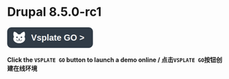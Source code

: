 # Drupal 8.5.0-rc1

<a href="https://www.vsplate.com/?docker-compose=https://github.com/vsplate/dcenvs/drupal/8.5.0-rc1"><img alt="VSPLATE GO" src="https://raw.githubusercontent.com/vsplate/images/master/vsgo_btn.png" width="200px"></a>

**Click the `VSPLATE GO` button to launch a demo online / 点击`VSPLATE GO`按钮创建在线环境**